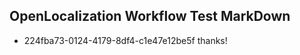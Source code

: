 ## OpenLocalization Workflow Test MarkDown
* 224fba73-0124-4179-8df4-c1e47e12be5f thanks!

<!--HONumber=Jul16_HO4-->


